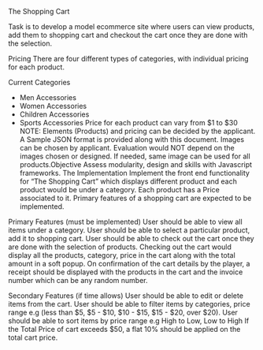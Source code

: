 The Shopping Cart

Task is to develop a model ecommerce site where users can view products, add them to shopping cart and checkout the cart once they are done with the selection.
 
Pricing
There are four different types of categories, with individual pricing for each product.

Current Categories 
- Men Accessories
- Women Accessories
- Children Accessories
- Sports Accessories
Price for each product can vary from $1 to $30 
NOTE: Elements (Products) and pricing can be decided by the applicant. A Sample JSON format is provided along with this document. Images can be chosen by applicant. Evaluation would NOT depend on the images chosen or designed. If needed, same image can be used for all products.Objective
Assess modularity, design and skills with Javascript frameworks.
The Implementation
Implement the front end functionality for “The Shopping Cart” which displays different product and each product would be under a category. 
Each product has a Price associated to it.
Primary features of a shopping cart are expected to be implemented. 

Primary Features (must be implemented)
User should be able to view all items under a category. 
User should be able to select a particular product, add it to shopping cart.
User should be able to check out the cart once they are done with the selection of products.
Checking out the cart would display all the products, category, price in the cart along with the total amount in a soft popup.
On confirmation of the cart details by the player, a receipt should be displayed with the products in the cart and the invoice number which can be any random number.
 
Secondary Features (if time allows)
User should be able to edit or delete items from the cart.
User should be able to filter items by categories, price range e.g (less than $5, $5 - $10, $10 - $15, $15 - $20, over $20). 
User should be able to sort items by price range e.g High to Low, Low to High 
If the Total Price of cart exceeds $50, a flat 10% should be applied on the total cart price.
